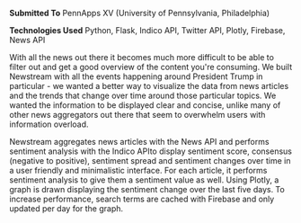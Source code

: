 **Submitted To** PennApps XV (University of Pennsylvania, Philadelphia)

**Technologies Used** Python, Flask, Indico API, Twitter API, Plotly, Firebase, News API

With all the news out there it becomes much more difficult to be able to filter out and get a good overview of the content you're consuming. We built Newstream with all the events happening around President Trump in particular - we wanted a better way to visualize the data from news articles and the trends that change over time around those particular topics. We wanted the information to be displayed clear and concise, unlike many of other news aggregators out there that seem to overwhelm users with information overload.

Newstream aggregates news articles with the News API and performs sentiment analysis with the Indico APIto display sentiment score, consensus (negative to positive), sentiment spread and sentiment changes over time in a user friendly and minimalistic interface. For each article, it performs sentiment analysis to give them a sentiment value as well. Using Plotly, a graph is drawn displaying the sentiment change over the last five days. To increase performance, search terms are cached with Firebase and only updated per day for the graph.
